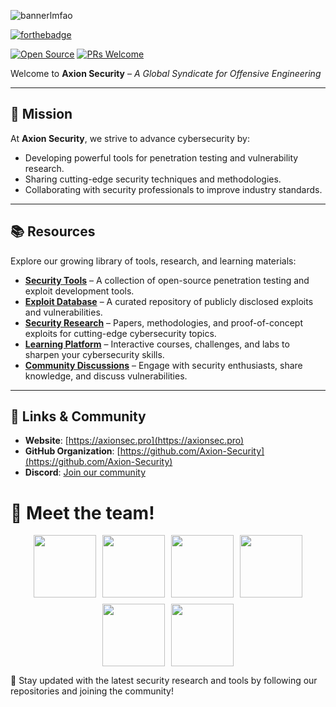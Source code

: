![bannerlmfao](https://files.catbox.moe/r2has2.png)


[![forthebadge](https://forthebadge.com/images/badges/works-on-my-machine.svg)](https://forthebadge.com)

[![Open Source](https://badges.frapsoft.com/os/v1/open-source.svg?v=103)](https://opensource.org/)
[![PRs Welcome](https://img.shields.io/badge/PRs-welcome-brightgreen.svg?style=shields)](http://makeapullrequest.com)

Welcome to **Axion Security** – *A Global Syndicate for Offensive Engineering*

---

## 🚀 Mission
At **Axion Security**, we strive to advance cybersecurity by:
- Developing powerful tools for penetration testing and vulnerability research.
- Sharing cutting-edge security techniques and methodologies.
- Collaborating with security professionals to improve industry standards.
---

## 📚 Resources
Explore our growing library of tools, research, and learning materials:

- **[Security Tools](https://www.axionsec.pro/projects)** – A collection of open-source penetration testing and exploit development tools.
- **[Exploit Database](https://www.axionsec.pro/projects)** – A curated repository of publicly disclosed exploits and vulnerabilities.
- **[Security Research](https://www.axionsec.pro/projects)** – Papers, methodologies, and proof-of-concept exploits for cutting-edge cybersecurity topics.
- **[Learning Platform](https://learn.axionsec.pro)** – Interactive courses, challenges, and labs to sharpen your cybersecurity skills.
- **[Community Discussions](https://discord.gg/Qm69uvURsW)** – Engage with security enthusiasts, share knowledge, and discuss vulnerabilities.

---




## 🔗 Links & Community
- **Website**: [https://axionsec.pro](https://axionsec.pro)
- **GitHub Organization**: [https://github.com/Axion-Security](https://github.com/Axion-Security)
- **Discord**: [Join our community](https://discord.gg/Qm69uvURsW)

# 👥 Meet the team!

<div align="center" style="display: flex; flex-wrap: wrap; gap: 10px; justify-content: center;">
  <img src="https://files.catbox.moe/8bzdoh.gif" width="100">
  <img src="https://files.catbox.moe/rpcnvt.png" width="100">
  <img src="https://files.catbox.moe/xgg8yx.png" width="100">
  <img src="https://files.catbox.moe/2uraeq.png" width="100">
  <img src="https://files.catbox.moe/sczya3.png" width="100">
  <img src="https://files.catbox.moe/q0bgr7.png" width="100">
</div>







📢 Stay updated with the latest security research and tools by following our repositories and joining the community!

